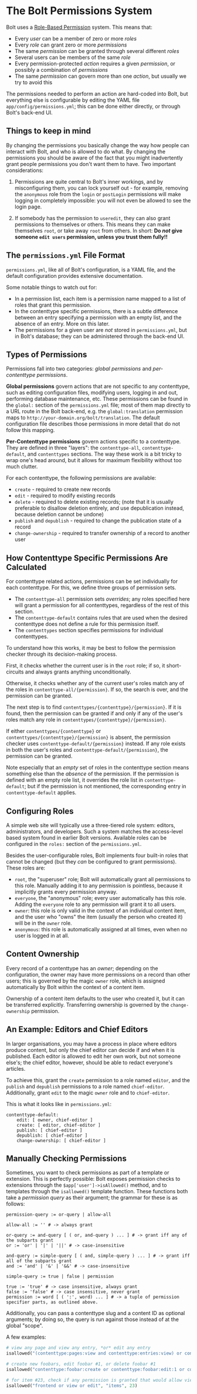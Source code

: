 The Bolt Permissions System
===========================

Bolt uses a [Role-Based Permission](https://en.wikipedia.org/wiki/Role-based_access_control)
system. This means that:

* Every *user* can be a member of zero or more *roles*
* Every *role* can grant zero or more *permissions*
* The same *permission* can be granted through several different *roles*
* Several users can be members of the same *role*
* Every permission-protected *action* requires a given *permission*, or
  possibly a combination of *permissions*
* The same *permission* can govern more than one *action*, but usually we try
  to avoid this

The permissions needed to perform an action are hard-coded into Bolt, but
everything else is configurable by editing the YAML file
`app/config/permissions.yml`; this can be done either directly, or through
Bolt's back-end UI.

Things to keep in mind
----------------------

By changing the permissions you basically change the way how people can
interact with Bolt, and who is allowed to do what. By changing the permissions
you should be aware of the fact that you might inadvertently grant people
permissions you don't want them to have. Two important considerations:

 1. Permissions are quite central to Bolt's inner workings, and by
    misconfiguring them, you can lock yourself out - for example, removing the
    `anonymous` role from the `login` or `postLogin` permissions will make
    logging in completely impossible: you will not even be allowed to see the
    login page.

 2. If somebody has the permission to `useredit`, they can also grant
    permissions to themselves or others. This means they can make themselves
    `root`, or take away `root` from others. In short: **Do _not_ give someone
    `edit users` permission, unless you trust them fully!!**


The `permissions.yml` File Format
---------------------------------

`permissions.yml`, like all of Bolt's configuration, is a YAML file, and the
default configuration provides extensive documentation.

Some notable things to watch out for:

* In a permission list, each item is a permission name mapped to a list of
  roles that grant this permission.
* In the contenttype specific permissions, there is a subtle difference between
  an entry specifying a permission with an empty list, and the absence of an
  entry. More on this later.
* The permissions for a given user are *not* stored in `permissions.yml`, but
  in Bolt's database; they can be administered through the back-end UI.

Types of Permissions
--------------------
Permissions fall into two categories: *global permissions* and
*per-contenttype permissions*.

**Global permissions** govern actions that are not specific to any contenttype,
such as editing configuration files, modifying users, logging in and out,
performing database maintenance, etc. These permissions can be found in the
`global:` section of the `permissions.yml` file; most of them map directly to a
URL route in the Bolt back-end, e.g. the `global:translation` permission maps
to `http://your-domain.org/bolt/translation`. The default configuration file
describes those permissions in more detail that do not follow this mapping.

**Per-Contenttype permissions** govern actions specific to a contenttype. They
are defined in three "layers": the `contenttype-all`, `contenttype-default`,
and `contenttypes` sections. The way these work is a bit tricky to wrap one's
head around, but it allows for maximum flexibility without too much clutter.

For each contenttype, the following permissions are available:

* `create` - required to create new records
* `edit` - required to modify existing records
* `delete` - required to delete existing records; (note that it is usually
  preferable to disallow deletion entirely, and use depublication instead,
  because deletion cannot be undone)
* `publish` and `depublish` - required to change the publication state of a
  record
* `change-ownership` - required to transfer ownership of a record to another
  user

How Contenttype Specific Permissions Are Calculated
----------------------------------------------------
For contenttype related actions, permissions can be set individually for each
contenttype. For this, we define three groups of permission sets.

 - The `contenttype-all` permission sets *overrides*; any roles specified here
   will grant a permission for all contenttypes, regardless of the rest of this
   section.
 - The `contenttype-default` contains rules that are used when the desired
   contenttype does not define a rule for this permission itself.
 - The `contenttypes` section specifies permissions for individual
   contenttypes.

To understand how this works, it may be best to follow the permission checker
through its decision-making process.

First, it checks whether the current user is in the `root` role; if so, it
short-circuits and always grants anything unconditionally.

Otherwise, it checks whether any of the current user's roles match any of the
roles in `contenttype-all/{permission}`. If so, the search is over, and the
permission can be granted.

The next step is to find `contenttypes/{contenttype}/{permission}`. If it is
found, then the permission can be granted if and only if any of the user's
roles match any role in `contenttypes/{contenttype}/{permission}`.

If either `contenttypes/{contenttype}` or
`contenttypes/{contenttype}/{permission}` is absent, the permission checker
uses `contenttype-default/{permission}` instead. If any role exists in both the
user's roles and `contenttype-default/{permission}`, the permission can be
granted.

Note especially that an *empty* set of roles in the contenttype section means
something else than the *absence* of the permission. If the permission is
defined with an empty role list, it overrides the role list in `contenttype-
default`; but if the permission is not mentioned, the corresponding entry in
`contenttype-default` applies.

Configuring Roles
-----------------
A simple web site will typically use a three-tiered role system: editors,
administrators, and developers. Such a system matches the access-level based
system found in earlier Bolt versions. Available roles can be configured in the
`roles:` section of the `permissions.yml`.

Besides the user-configurable roles, Bolt implements four built-in roles that
cannot be changed (but they *can* be configured to grant permissions). These
roles are:

* `root`, the "superuser" role; Bolt will automatically grant all permissions
  to this role. Manually adding it to any permission is pointless, because it
  implicitly grants every permission anyway.
* `everyone`, the "anonymous" role; every user automatically has this role.
  Adding the `everyone` role to any permission will grant it to all users.
* `owner`: this role is only valid in the context of an individual content
  item, and the user who "owns" the item (usually the person who created it)
  will be in the `owner` role.
* `anonymous`: this role is automatically assigned at all times, even when no
  user is
  logged in at all.

Content Ownership
-----------------

Every record of a contenttype has an *owner*; depending on the configuration,
the owner may have more permissions on a record than other users; this is
governed by the magic `owner` role, which is assigned automatically by Bolt
within the context of a content
item.

Ownership of a content item defaults to the user who created it, but it can be
transferred explicitly. Transferring ownership is governed by the `change-
ownership` permission.

An Example: Editors and Chief Editors
-------------------------------------

In larger organisations, you may have a process in place where editors produce
content, but only the chief editor can decide if and when it is published. Each
editor is allowed to edit her own work, but not someone else's; the chief
editor, however, should be able to redact everyone's articles.

To achieve this, grant the `create` permission to a role named `editor`, and
the `publish` and `depublish` permissions to a role named `chief-editor`.
Additionally, grant `edit` to the magic `owner` role and to `chief-editor`.

This is what it looks like in `permissions.yml`:

```
contenttype-default:
    edit: [ owner, chief-editor ]
    create: [ editor, chief-editor ]
    publish: [ chief-editor ]
    depublish: [ chief-editor ]
    change-ownership: [ chief-editor ]
```


Manually Checking Permissions
-----------------------------

Sometimes, you want to check permissions as part of a template or extension.
This is perfectly possible: Bolt exposes permission checks to extensions
through the `$app['user']->isAllowed()` method, and to templates through the
`isallowed()` template function. These functions both take a *permission query*
as their argument; the grammar for these is as follows:

```
permission-query := or-query | allow-all

allow-all := '' # -> always grant

or-query := and-query [ ( or, and-query ) ... ] # -> grant iff any of the subparts grant
or := 'or' | '|' | '||' # -> case-insensitive

and-query := simple-query [ ( and, simple-query ) ... ] # -> grant iff all of the subparts grant
and := 'and' | '&' | '&&' # -> case-insensitive

simple-query := true | false | permission

true := 'true' # -> case insensitive, always grant
false := 'false' # -> case insensitive, never grant
permission := word [ ( ':', word) ... ] # -> a tuple of permission specifier parts, as outlined above.
```

Additionally, you can pass a contenttype slug and a content ID as optional arguments; by
doing so, the query is run against those instead of at the global "scope".

A few examples:

```php
# view any page and view any entry, *or* edit any entry
isallowed("(contenttype:pages:view and contenttype:entries:view) or contenttype:entries:edit")
```

```php
# create new foobars, edit foobar #1, or delete foobar #1
isallowed("contenttype:foobar:create or contenttype:foobar:edit:1 or contenttype:foobar:delete:1")
```

```php
# for item #23, check if any permission is granted that would allow viewing:
isallowed("frontend or view or edit", "items", 23)
```